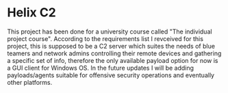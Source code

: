 # Helix C2
This project has been done for a university course called "The individual project course". According to the requirements list I revceived for this project, this is supposed to be a C2 server which suites the needs of blue teamers and network admins controlling their remote devices and gathering a specific set of info, therefore the only available payload option for now is a GUI client for Windows OS. In the future updates I will be adding payloads/agents suitable for offensive security operations and eventually other platforms.
